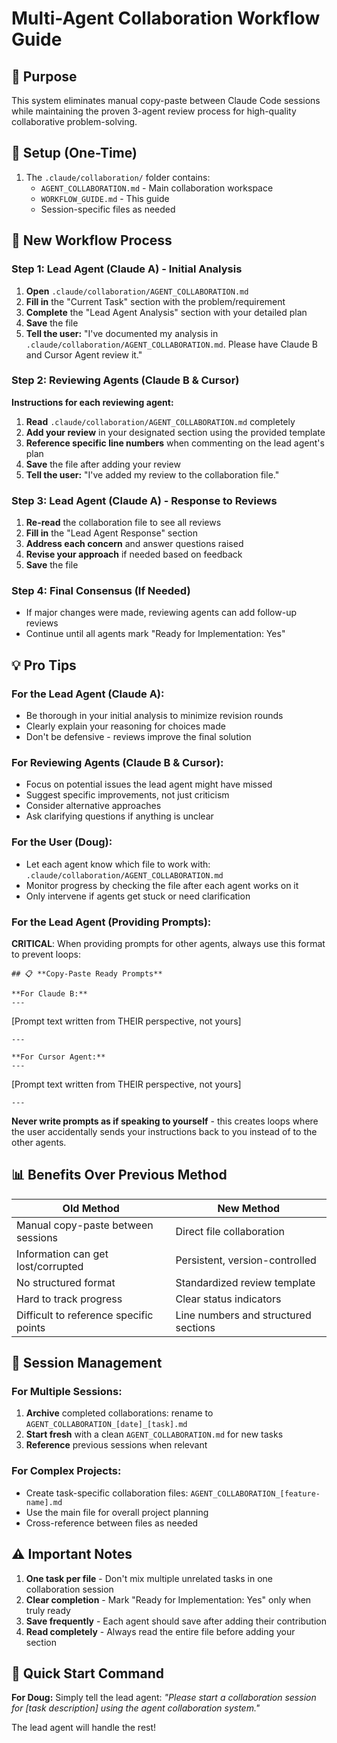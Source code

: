 # Multi-Agent Collaboration Workflow Guide

## 🎯 Purpose
This system eliminates manual copy-paste between Claude Code sessions while maintaining the proven 3-agent review process for high-quality collaborative problem-solving.

## 🔧 Setup (One-Time)
1. The `.claude/collaboration/` folder contains:
   - `AGENT_COLLABORATION.md` - Main collaboration workspace
   - `WORKFLOW_GUIDE.md` - This guide
   - Session-specific files as needed

## 🚀 New Workflow Process

### Step 1: Lead Agent (Claude A) - Initial Analysis
1. **Open** `.claude/collaboration/AGENT_COLLABORATION.md`
2. **Fill in** the "Current Task" section with the problem/requirement
3. **Complete** the "Lead Agent Analysis" section with your detailed plan
4. **Save** the file
5. **Tell the user:** "I've documented my analysis in `.claude/collaboration/AGENT_COLLABORATION.md`. Please have Claude B and Cursor Agent review it."

### Step 2: Reviewing Agents (Claude B & Cursor)
**Instructions for each reviewing agent:**

1. **Read** `.claude/collaboration/AGENT_COLLABORATION.md` completely
2. **Add your review** in your designated section using the provided template
3. **Reference specific line numbers** when commenting on the lead agent's plan
4. **Save** the file after adding your review
5. **Tell the user:** "I've added my review to the collaboration file."

### Step 3: Lead Agent (Claude A) - Response to Reviews
1. **Re-read** the collaboration file to see all reviews
2. **Fill in** the "Lead Agent Response" section
3. **Address each concern** and answer questions raised
4. **Revise your approach** if needed based on feedback
5. **Save** the file

### Step 4: Final Consensus (If Needed)
- If major changes were made, reviewing agents can add follow-up reviews
- Continue until all agents mark "Ready for Implementation: Yes"

## 💡 Pro Tips

### For the Lead Agent (Claude A):
- Be thorough in your initial analysis to minimize revision rounds
- Clearly explain your reasoning for choices made
- Don't be defensive - reviews improve the final solution

### For Reviewing Agents (Claude B & Cursor):
- Focus on potential issues the lead agent might have missed
- Suggest specific improvements, not just criticism
- Consider alternative approaches
- Ask clarifying questions if anything is unclear

### For the User (Doug):
- Let each agent know which file to work with: `.claude/collaboration/AGENT_COLLABORATION.md`
- Monitor progress by checking the file after each agent works on it
- Only intervene if agents get stuck or need clarification

### For the Lead Agent (Providing Prompts):
**CRITICAL**: When providing prompts for other agents, always use this format to prevent loops:

```
## 📋 **Copy-Paste Ready Prompts**

**For Claude B:**
---
```
[Prompt text written from THEIR perspective, not yours]
```
---

**For Cursor Agent:**  
---
```
[Prompt text written from THEIR perspective, not yours]
```
---
```

**Never write prompts as if speaking to yourself** - this creates loops where the user accidentally sends your instructions back to you instead of to the other agents.

## 📊 Benefits Over Previous Method

| Old Method | New Method |
|------------|------------|
| Manual copy-paste between sessions | Direct file collaboration |
| Information can get lost/corrupted | Persistent, version-controlled |
| No structured format | Standardized review template |
| Hard to track progress | Clear status indicators |
| Difficult to reference specific points | Line numbers and structured sections |

## 🔄 Session Management

### For Multiple Sessions:
1. **Archive** completed collaborations: rename to `AGENT_COLLABORATION_[date]_[task].md`
2. **Start fresh** with a clean `AGENT_COLLABORATION.md` for new tasks
3. **Reference** previous sessions when relevant

### For Complex Projects:
- Create task-specific collaboration files: `AGENT_COLLABORATION_[feature-name].md`
- Use the main file for overall project planning
- Cross-reference between files as needed

## ⚠️ Important Notes

1. **One task per file** - Don't mix multiple unrelated tasks in one collaboration session
2. **Clear completion** - Mark "Ready for Implementation: Yes" only when truly ready
3. **Save frequently** - Each agent should save after adding their contribution
4. **Read completely** - Always read the entire file before adding your section

## 🎉 Quick Start Command

**For Doug:** Simply tell the lead agent: *"Please start a collaboration session for [task description] using the agent collaboration system."*

The lead agent will handle the rest!